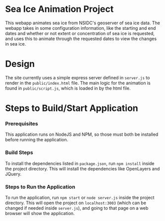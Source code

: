 # Sea Ice Animation Project
This webapp animates sea ice from NSIDC's geoserver of sea ice data. The webapp takes in some configuration information, like the starting and end dates and whether or not extent or concentration of sea ice is requested, and uses this to animate through the requested dates to view the changes in sea ice.

# Design
The site currently uses a simple express server defined in `server.js` to render in the `public/index.html` file. The main logic for the animation is found in `public/script.js`, which is loaded in by the html file.

# Steps to Build/Start Application
### Prerequisites
This application runs on NodeJS and NPM, so those must both be installed before running the application.

### Build Steps
To install the dependencies listed in `package.json`, run `npm install` inside the project directory. This will install the dependencies like OpenLayers and JQuery. 

### Steps to Run the Application
To run the application, run `npm start` or `node server.js` inside the project directory. This will open the project on `localhost:3003` (which can be changed if needed inside `server.js`), and going to that page on a web browser will show the application.
